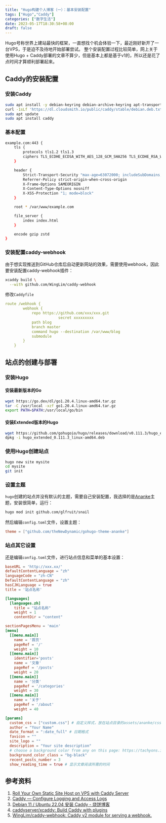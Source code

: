 ```yaml
---
title: "Hugo构建个人博客（一）：基本安装配置"
tags: ["Hugo","Caddy"]
categories: ["数字生活"]
date: 2023-05-17T18:30:58+08:00
draft: false
---
```


Hugo号称世界上建站最快的框架，一直想找个机会体验一下，最近刚好新开了一台VPS，于是迫不及待地开始部署尝试。
整个安装配置过程比较简单，网上关于使用Hugo + Caddy部署的文章不算少，但是基本上都是基于v1的，所以还是花了点时间才算顺利部署起来。

## Caddy的安装配置
### 安装Caddy 
```bash
sudo apt install -y debian-keyring debian-archive-keyring apt-transport-https curl -1sLf 'https://dl.cloudsmith.io/public/caddy/stable/gpg.key' | sudo gpg --dearmor -o /usr/share/keyrings/caddy-stable-archive-keyring.gpg 
curl -1sLf 'https://dl.cloudsmith.io/public/caddy/stable/debian.deb.txt' | sudo tee /etc/apt/sources.list.d/caddy-stable.list 
sudo apt update 
sudo apt install caddy
```

### 基本配置
```bash
example.com:443 {
	tls {
		protocols tls1.2 tls1.3
		ciphers TLS_ECDHE_ECDSA_WITH_AES_128_GCM_SHA256 TLS_ECDHE_RSA_WITH_AES_128_GCM_SHA256 TLS_ECDHE_ECDSA_WITH_AES_256_GCM_SHA384 TLS_ECDHE_RSA_WITH_AES_256_GCM_SHA384 TLS_ECDHE_ECDSA_WITH_CHACHA20_POLY1305_SHA256 TLS_ECDHE_RSA_WITH_CHACHA20_POLY1305_SHA256
	}

	header {
		Strict-Transport-Security "max-age=63072000; includeSubDomains; preload"
		Referrer-Policy strict-origin-when-cross-origin
		X-Frame-Options SAMEORIGIN
		X-Content-Type-Options nosniff
		X-XSS-Protection "1; mode=block"
	}

	root * /var/www/example.com

	file_server {
		index index.html
	}

	encode gzip zstd
}
```

### 安装配置caddy-webhook
由于想实现推送到GitHub仓库后自动更新网站的效果，需要使用webhook，因此要安装配置caddy-webhook插件：

```bash
xcaddy build \
  --with github.com/WingLim/caddy-webhook
```

修改`Caddyfile`
```yaml
route /webhook {
		webhook {
			repo https://github.com/xxx/xxx.git
                        secret xxxxxxxxx
			path blog
			branch master
			command hugo --destination /var/www/blog
			submodule
		}
	}
```

## 站点的创建与部署
### 安装Hugo
#### 安装最新版本的Go
```bash
wget https://go.dev/dl/go1.20.4.linux-amd64.tar.gz
tar -C /usr/local -xzf go1.20.4.linux-amd64.tar.gz
export PATH=$PATH:/usr/local/go/bin
```

#### 安装Extended版本的Hugo
```bash
wget https://github.com/gohugoio/hugo/releases/download/v0.111.3/hugo_extended_0.111.3_linux-amd64.deb
dpkg -i hugo_extended_0.111.3_linux-amd64.deb
```

### 使用Hugo创建站点

```bash
hugo new site mysite
cd mysite
git init
```

### 设置主题
`hugo`创建的站点并没有默认的主题，需要自己安装配置，我选择的是[Ananke](https://github.com/theNewDynamic/gohugo-theme-ananke)主题，安装很简单，运行：
```bash
hugo mod init github.com/glfruit/snail
```

然后编辑`config.toml`文件，设置主题：
```toml
theme = ["github.com/theNewDynamic/gohugo-theme-ananke"]
```

### 站点其它设置
还是编辑`config.toml`文件，进行站点信息和菜单的基本设置：
```toml
baseURL = 'http://xxx.xx/'
defaultContentLanguage = "zh"
languageCode = "zh-CN"
DefaultContentLanguage = "zh"
hasCJKLanguage = true
title = '站点名称'

[languages]
  [languages.zh]
    title = "站点名称"
    weight = 1
    contentDir = "content"

sectionPagesMenu = 'main'
[menu]
  [[menu.main]]
    name = '首页'
    pageRef = '/'
    weight = 10
  [[menu.main]]
    identifier='posts'
    name = '文章'
    pageRef = '/posts'
    weight = 20
  [[menu.main]]
    name = '分类'
    pageRef = '/categories'
    weight = 30
  [[menu.main]]
    name = '关于'
    pageRef = '/about'
    weight = 40

[params]
  custom_css = ["custom.css"] # 自定义样式，放在站点目录的assets/ananke/css目录下
  author = "Your Name"
  date_format = ":date_full" # 日期格式
  favicon = ""
  site_logo = ""
  description = "Your site description"
  # choose a background color from any on this page: https://tachyons.io/docs/themes/skins/ and preface it with "bg-"
  background_color_class = "bg-black"
  recent_posts_number = 3
  show_reading_time = true # 显示文章阅读所需的时间
```

## 参考资料
1.  [Roll Your Own Static Site Host on VPS with Caddy Server](https://austingil.com/static-host-vps/)
2. [Caddy — Configure Logging and Access Logs](https://futurestud.io/tutorials/caddy-configure-logging-and-access-logs)
3. [Debian 11 / Ubuntu 22.04 安装 Caddy - 烧饼博客](https://u.sb/debian-install-caddy/)
4. [caddyserver/xcaddy: Build Caddy with plugins](https://github.com/caddyserver/xcaddy)
5. [WingLim/caddy-webhook: Caddy v2 module for serving a webhook.](https://github.com/WingLim/caddy-webhook)